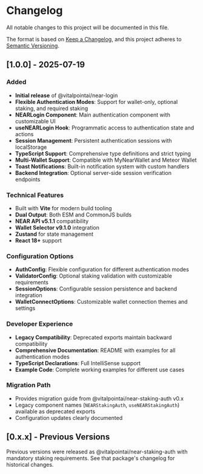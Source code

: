# Changelog

All notable changes to this project will be documented in this file.

The format is based on [Keep a Changelog](https://keepachangelog.com/en/1.0.0/),
and this project adheres to [Semantic Versioning](https://semver.org/spec/v2.0.0.html).

## [1.0.0] - 2025-07-19

### Added
- **Initial release** of @vitalpointai/near-login
- **Flexible Authentication Modes**: Support for wallet-only, optional staking, and required staking
- **NEARLogin Component**: Main authentication component with customizable UI
- **useNEARLogin Hook**: Programmatic access to authentication state and actions
- **Session Management**: Persistent authentication sessions with localStorage
- **TypeScript Support**: Comprehensive type definitions and strict typing
- **Multi-Wallet Support**: Compatible with MyNearWallet and Meteor Wallet
- **Toast Notifications**: Built-in notification system with custom handlers
- **Backend Integration**: Optional server-side session verification endpoints

### Technical Features
- Built with **Vite** for modern build tooling
- **Dual Output**: Both ESM and CommonJS builds
- **NEAR API v5.1.1** compatibility
- **Wallet Selector v9.1.0** integration
- **Zustand** for state management
- **React 18+** support

### Configuration Options
- **AuthConfig**: Flexible configuration for different authentication modes
- **ValidatorConfig**: Optional staking validation with customizable requirements  
- **SessionOptions**: Configurable session persistence and backend integration
- **WalletConnectOptions**: Customizable wallet connection themes and settings

### Developer Experience
- **Legacy Compatibility**: Deprecated exports maintain backward compatibility
- **Comprehensive Documentation**: README with examples for all authentication modes
- **TypeScript Declarations**: Full IntelliSense support
- **Example Code**: Complete working examples for different use cases

### Migration Path
- Provides migration guide from @vitalpointai/near-staking-auth v0.x
- Legacy component names (`NEARStakingAuth`, `useNEARStakingAuth`) available as deprecated exports
- Configuration updates clearly documented

## [0.x.x] - Previous Versions
Previous versions were released as @vitalpointai/near-staking-auth with mandatory staking requirements. See that package's changelog for historical changes.

